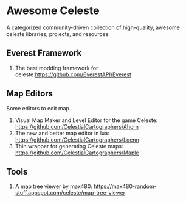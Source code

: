 # Awesome Celeste
A categorized community-driven collection of high-quality, awesome celeste libraries, projects, and resources.

## Everest Framework
1. The best modding framework for celeste:https://github.com/EverestAPI/Everest

## Map Editors
Some editors to edit map.
1. Visual Map Maker and Level Editor for the game Celeste: https://github.com/CelestialCartographers/Ahorn
2. The new and better map editor in lua: https://github.com/CelestialCartographers/Loenn
3. Thin wrapper for generating Celeste maps: https://github.com/CelestialCartographers/Maple

## Tools
1. A map tree viewer by max480: https://max480-random-stuff.appspot.com/celeste/map-tree-viewer
